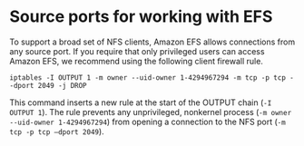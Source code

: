 # Source ports for working with EFS<a name="source-ports"></a>

To support a broad set of NFS clients, Amazon EFS allows connections from any source port\. If you require that only privileged users can access Amazon EFS, we recommend using the following client firewall rule\.

```
iptables -I OUTPUT 1 -m owner --uid-owner 1-4294967294 -m tcp -p tcp --dport 2049 -j DROP
```

This command inserts a new rule at the start of the OUTPUT chain \(`-I OUTPUT 1`\)\. The rule prevents any unprivileged, nonkernel process \(`-m owner --uid-owner 1-4294967294`\) from opening a connection to the NFS port \(`-m tcp -p tcp –dport 2049`\)\.